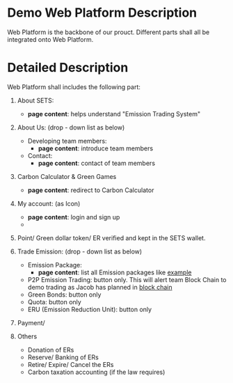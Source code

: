 # Demo Web Platform Description 
Web Platform is the backbone of our prouct. Different parts shall all be integrated onto Web Platform.

# Detailed Description
Web Platform shall includes the following part:

1. About SETS:
	* __page content__: helps understand "Emission Trading System"

2. About Us: (drop - down list as below)
	* Developing team members:
		* __page content__: introduce team members
	* Contact:
		* __page content__: contact of team members
3. Carbon Calculator & Green Games
	* __page content__: redirect to Carbon Calculator

4. My account: (as Icon)
	* __page content__: login and sign up
	* 
5. Point/ Green dollar token/ ER verified and kept in the SETS wallet.

6. Trade Emission: (drop - down list as below)
	* Emission Package: 
		* __page content__: list all Emission packages like [example](http://www.ccer.com.cn/listing/)
	* P2P Emission Trading: button only. This will alert team Block Chain to demo trading as Jacob has planned in [block chain](https://github.com/SETS-VN/project-roadmap/blob/main/milestone-1.md)
	* Green Bonds: button only
	* Quota: button only
	* ERU (Emission Reduction Unit): button only
	
7. Payment/ 

9. Others
	* Donation of ERs
	* Reserve/ Banking of ERs
	* Retire/ Expire/ Cancel the ERs
	* Carbon taxation accounting (if the law requires)
	

